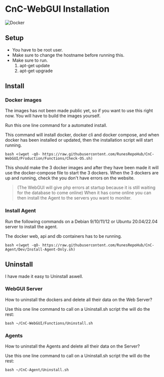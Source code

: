 # CnC-WebGUI Installation

![Docker](https://img.shields.io/badge/docker-%230db7ed.svg?style=for-the-badge&logo=docker&logoColor=white)


## Setup

* You have to be root user.
* Make sure to change the hostname before running this.
* Make sure to run.
    1. apt-get update
    2. apt-get upgrade


## Install 

### Docker images
The images has not been made public yet, so if you want to use this right now. You will have to build the images yourself.

Run this one line command for a automated install.

This command will install docker, docker cli and docker compose, and when docker has been installed or updated, then the installation script will start running.

```
bash <(wget -qO- https://raw.githubusercontent.com/RunesRepoHub/CnC-WebGUI/Production/Functions/Check-OS.sh)
```
This should make the 3 docker images and after they have been made it will use the docker-compose file to start the 3 dockers. When the 3 dockers are up and running, check the you don't have errors on the website.

> (The WebGUI will give php errors at startup because it is still waiting for the database to come online) When it has come online you can then install the Agent to the servers you want to moniter.

### Install Agent
Run the following commands on a Debian 9/10/11/12 or Ubuntu 20.04/22.04 server to install the agent.

The docker web, api and db containers has to be running.

```
bash <(wget -qO- https://raw.githubusercontent.com/RunesRepoHub/CnC-Agent/Dev/Install-Agent-Only.sh)
```

## Uninstall 

I have made it easy to Uninstall aswell.

### WebGUI Server

How to uninstall the dockers and delete all their data on the Web Server?

Use this one line command to call on a Uninstall.sh script the will do the rest:
```
bash ~/CnC-WebGUI/Functions/Uninstall.sh  
```

### Agents

How to uninstall the Agents and delete all their data on the Server?

Use this one line command to call on a Uninstall.sh script the will do the rest:
```
bash ~/CnC-Agent/Uninstall.sh  
```
